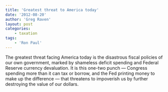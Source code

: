 ```yaml
---
title: 'Greatest threat to America today'
date: '2012-08-20'
author: 'Greg Raven'
layout: post
categories:
    - taxation
tags:
    - 'Ron Paul'
---
```


The greatest threat facing America today is the disastrous fiscal policies of our own government, marked by shameless deficit spending and Federal Reserve currency devaluation. It is this one-two punch — Congress spending more than it can tax or borrow, and the Fed printing money to make up the difference — that threatens to impoverish us by further destroying the value of our dollars.